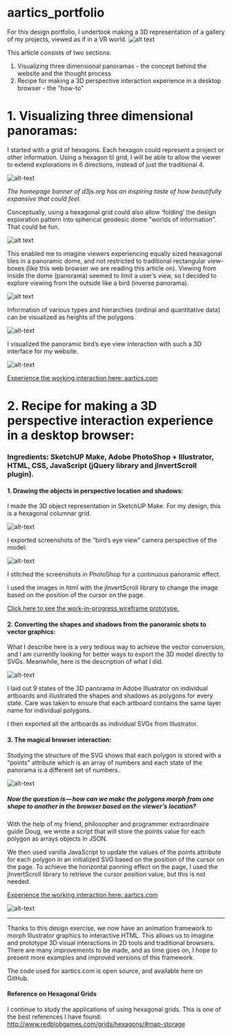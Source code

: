 # aartics_portfolio


For this design portfolio, I undertook making a 3D representation of a gallery of my projects, viewed as if in a VR world.
![alt text](aartics/img/readme_screenshot.png "screenshot of aartics")

This article consists of two sections:
1. Visualizing three dimensional panoramas - the concept behind the website and the thought process
2. Recipe for making a 3D perspective interaction experience in a desktop browser - the "how-to"

# 1. Visualizing three dimensional panoramas:

I started with a grid of hexagons. Each hexagon could represent a project or other information. Using a hexagon til grid, I will be able to allow the viewer to extend explorations in 6 directions, instead of just the traditional 4.

![alt-text](aartics/img/readme_hexagon.jpg "viewing hexagonal grids")

*The homepage banner of d3js.org has an inspiring taste of how beautifully expansive that could feel.*

Conceptually, using a hexagonal grid could also allow ‘folding’ the design exploration pattern into spherical geodesic dome "worlds of information". That could be fun.

![alt text](aartics/img/readme_geodesic.jpg "image of hexagons folding into a dome")

This enabled me to imagine viewers experiencing equally sized heaxagonal tiles in a panoramic dome, and not restricted to traditional rectangular view-boxes (like this web browser we are reading this article on). Viewing from inside the dome (panorama) seemed to limit a user’s view, so I decided to explore viewing from the outside like a bird (inverse panorama).

![alt text](aartics/img/readme_panoramicdome.jpg "image of viewer inside and outside panoramic dome")

Information of various types and hierarchies (ordinal and quantitative data) can be visualized as heights of the polygons. 

![alt-text](aartics/img/readme_data_heights.jpg "image of viewer seeing heights of data in perspective")

I visualized the panoramic bird’s eye view interaction with such a 3D interface for my website. 

![alt-text](aartics/img/readme_perspective.jpg "perspective view")

[Experience the working interaction here: aartics.com](http://www.aartics.com "aarti's 3D portfolio")

# 2. Recipe for making a 3D perspective interaction experience in a desktop browser:

### Ingredients: SketchUP Make, Adobe PhotoShop + Illustrator, HTML, CSS, JavaScript (jQuery library and jInvertScroll plugin).

#### 1. Drawing the objects in perspective location and shadows:

I made the 3D object representation in SketchUP Make. For my design, this is a hexagonal columnar grid. 

![alt-text](aartics/img/readme_plan_perspective.jpg "plan of hexagonal columns")

I exported screenshots of the “bird’s eye view” camera perspective of the model: 

![alt-text](aartics/img/readme_glass.jpg "bird's eye perspective")

I stitched the screenshots in PhotoShop for a continuous panoramic effect.

I used the images in html with the jInvertScroll library to change the image based on the position of the cursor on the page.

[Click here to see the work-in-progress wireframe prototype.](http://www.aartics.com/projects/aartics_concept/ "Wireframes")

#### 2. Converting the shapes and shadows from the panoramic shots to vector graphics:

What I describe here is a very tedious way to achieve the vector conversion, and I am currently looking for better ways to export the 3D model directly to SVGs. Meanwhile, here is the description of what I did.

![alt-text](aartics/img/readme_artboards.png "artboards of states in illustrator")

I laid out 9 states of the 3D panorama in Adobe Illustrator on individual artboards and illustrated the shapes and shadows as polygons for every state. Care was taken to ensure that each artboard contains the same layer name for individual polygons.

I then exported all the artboards as individual SVGs from Illustrator.

#### 3. The magical browser interaction:

Studying the structure of the SVG shows that each polygon is stored with a “points” attribute which is an array of numbers and each state of the panorama is a different set of numbers.

![alt-text](aartics/img/readme_svg.png "same polygon, different points value in svg")

##### Now the question is — how can we make the polygons morph from one shape to another in the browser based on the viewer’s location?

With the help of my friend, philosopher and programmer extraordinaire guide Doug, we wrote a script that will store the points value for each polygon as arrays objects in JSON.

We then used vanilla JavaScript to update the values of the points attribute for each polygon in an initialized SVG based on the position of the cursor on the page. To achieve the horizontal panning effect on the page, I used the jInvertScroll library to retrieve the cursor position value, but this is not needed.

[Experience the working interaction here: aartics.com](http://www.aartics.com "aarti's 3D portfolio")

![alt-text](aartics/img/readme_concept.jpg "concept for browser in vr")

------------------

Thanks to this design exercise, we now have an animation framework to morph Illustrator graphics to interactive HTML. 
This allows us to imagine and prototype 3D visual interactions in 2D tools and traditional browsers. There are many improvements to be made, and as time goes on, I hope to present more examples and improved versions of this framework.

The code used for aartics.com is open source, and available here on GitHub.


#### Reference on Hexagonal Grids
I continue to study the applications of using hexagonal grids. This is one of the best references I have found:
http://www.redblobgames.com/grids/hexagons/#map-storage

